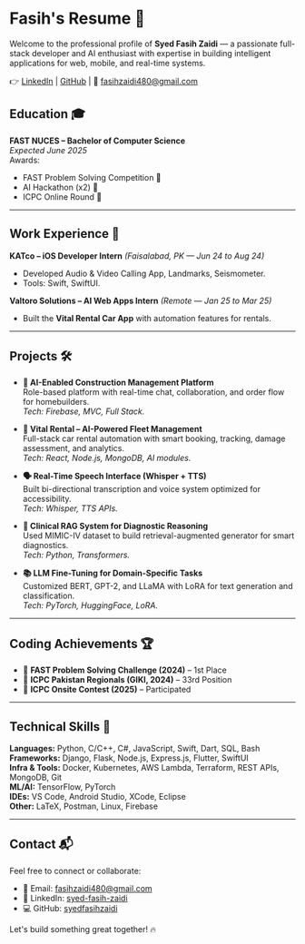 # Fasih's Resume 🚀

Welcome to the professional profile of **Syed Fasih Zaidi** — a passionate full-stack developer and AI enthusiast with expertise in building intelligent applications for web, mobile, and real-time systems.

👉 [LinkedIn](https://linkedin.com/in/syed-fasih-zaidi) | [GitHub](https://github.com/syedfasihzaidi) | 📧 [fasihzaidi480@gmail.com](mailto:fasihzaidi480@gmail.com)


## Education 🎓

**FAST NUCES – Bachelor of Computer Science**  
*Expected June 2025*  
Awards:  
- FAST Problem Solving Competition 🥇  
- AI Hackathon (x2) 🧠  
- ICPC Online Round 🧮  

---

## Work Experience 💼

**KATco – iOS Developer Intern** *(Faisalabad, PK — Jun 24 to Aug 24)*  
- Developed Audio & Video Calling App, Landmarks, Seismometer.  
- Tools: Swift, SwiftUI.

**Valtoro Solutions – AI Web Apps Intern** *(Remote — Jan 25 to Mar 25)*  
- Built the **Vital Rental Car App** with automation features for rentals.

---

## Projects 🛠️

- **🧱 AI-Enabled Construction Management Platform**  
  Role-based platform with real-time chat, collaboration, and order flow for homebuilders.  
  *Tech: Firebase, MVC, Full Stack.*

- **🚗 Vital Rental – AI-Powered Fleet Management**  
  Full-stack car rental automation with smart booking, tracking, damage assessment, and analytics.  
  *Tech: React, Node.js, MongoDB, AI modules.*

- **🗣️ Real-Time Speech Interface (Whisper + TTS)**  
  Built bi-directional transcription and voice system optimized for accessibility.  
  *Tech: Whisper, TTS APIs.*

- **🧠 Clinical RAG System for Diagnostic Reasoning**  
  Used MIMIC-IV dataset to build retrieval-augmented generator for smart diagnostics.  
  *Tech: Python, Transformers.*

- **📚 LLM Fine-Tuning for Domain-Specific Tasks**  
  Customized BERT, GPT-2, and LLaMA with LoRA for text generation and classification.  
  *Tech: PyTorch, HuggingFace, LoRA.*

---

## Coding Achievements 🏆

- 🥇 **FAST Problem Solving Challenge (2024)** – 1st Place  
- 🧠 **ICPC Pakistan Regionals (GIKI, 2024)** – 33rd Position  
- 🤖 **ICPC Onsite Contest (2025)** – Participated  

---

## Technical Skills 🧰

**Languages:** Python, C/C++, C#, JavaScript, Swift, Dart, SQL, Bash  
**Frameworks:** Django, Flask, Node.js, Express.js, Flutter, SwiftUI  
**Infra & Tools:** Docker, Kubernetes, AWS Lambda, Terraform, REST APIs, MongoDB, Git  
**ML/AI:** TensorFlow, PyTorch  
**IDEs:** VS Code, Android Studio, XCode, Eclipse  
**Other:** LaTeX, Postman, Linux, Firebase

---

## Contact 📬

Feel free to connect or collaborate:

- 📧 Email: [fasihzaidi480@gmail.com](mailto:fasihzaidi480@gmail.com)  
- 💼 LinkedIn: [syed-fasih-zaidi](https://linkedin.com/in/syed-fasih-zaidi)  
- 💻 GitHub: [syedfasihzaidi](https://github.com/syedfasihzaidi)  

Let's build something great together! 🔥
